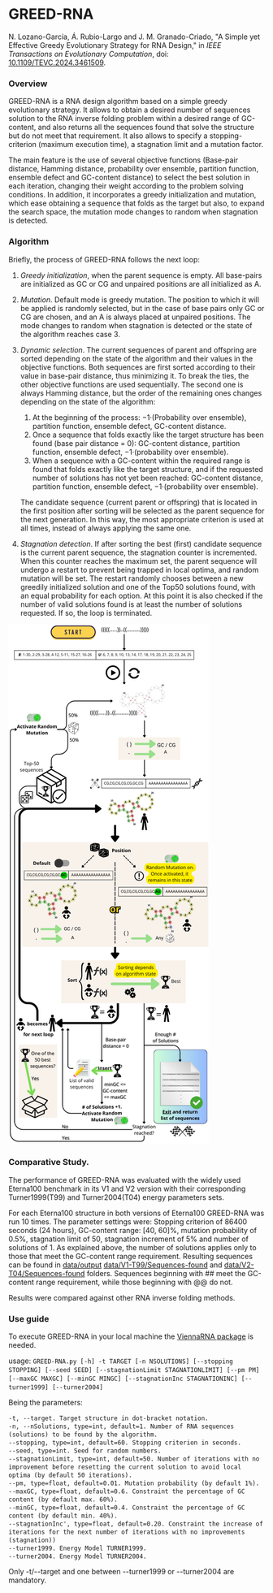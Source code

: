 # GREED-RNA

N. Lozano-García, Á. Rubio-Largo and J. M. Granado-Criado, "A Simple yet Effective Greedy Evolutionary Strategy for RNA Design," in *IEEE Transactions on Evolutionary Computation*, doi: [10.1109/TEVC.2024.3461509](https://doi.org/10.1109/TEVC.2024.3461509).

### Overview
GREED-RNA is a RNA design algorithm based on a simple greedy evolutionary strategy. It allows to obtain a desired number of sequences solution to the RNA inverse folding problem  within a desired range of GC-content, and also returns all the sequences found that solve the structure but do not meet that requirement. It also allows to specify a stopping-criterion (maximum execution time), a stagnation limit and a mutation factor.

The main feature is the use of several objective functions (Base-pair distance, Hamming distance, probability over ensemble, partition function, ensemble defect and GC-content distance) to select the best solution in each iteration, changing their weight according to the problem solving conditions.
In addition, it incorporates a greedy initialization and mutation, which ease obtaining a sequence that folds as the target but also, to expand the search space, the mutation mode changes to random when stagnation is detected.

### Algorithm
Briefly, the process of GREED-RNA follows the next loop:

1. _Greedy initialization_, when the parent sequence is empty. All base-pairs are initialized as GC or CG and unpaired positions are all initialized as A. 
2. _Mutation_. Default mode is greedy mutation. The position to which it will be applied is randomly selected, but in the case of base pairs only GC or CG are chosen, and an A is always placed at unpaired positions. The mode changes to random when stagnation is detected or the state of the algorithm reaches case 3.
3. _Dynamic selection_. The current sequences of parent and offspring are sorted depending on the state of the algorithm and their values in the objective functions. Both sequences are first sorted according to their value in base-pair distance, thus minimizing it. To break the ties, the other objective functions are used sequentially. The second one is always Hamming distance, but the order of the remaining ones changes depending on the state of the algorithm:
   1. At the beginning of the process: −1·(Probability over ensemble), partition function, ensemble defect, GC-content distance.
   2. Once a sequence that folds exactly like the target structure has been found (base pair distance = 0): GC-content distance, partition function, ensemble defect, −1·(probability over ensemble).
   3. When a sequence with a GC-content within the required range is found that folds exactly like the target structure, and if the requested number of solutions has not yet been reached: GC-content distance, partition function, ensemble defect, −1·(probability over ensemble).
      
   The candidate sequence (current parent or offspring) that is located in the first position after sorting will be selected as the parent sequence for the next generation. In this way, the most appropriate criterion is used at all times, instead of always applying the same one.
4. _Stagnation detection_. If after sorting the best (first) candidate sequence is the current parent sequence, the stagnation counter is incremented. When this counter reaches the maximum set, the parent sequence will undergo a restart to prevent being trapped in local optima, and random mutation will be set. The restart randomly chooses between a new greedily initialized solution and one of the Top50 solutions found, with an equal probability for each option. At this point it is also checked if the number of valid solutions found is at least the number of solutions requested. If so, the loop is terminated.

<!-- ![GREED-RNA-image](https://github.com/iARN-unex/GREED-RNA/assets/118007536/f3fefe23-8836-42b4-8748-003639d5932e)-->
![GREED-RNA-image](https://github.com/iARN-unex/GREED-RNA/blob/main/algorithm.png)

### Comparative Study.
The performance of GREED-RNA  was evaluated with the widely used Eterna100 benchmark in its V1 and V2 version with their corresponding Turner1999(T99) and Turner2004(T04) energy parameters sets.

For each Eterna100 structure in both versions of Eterna100 GREED-RNA was run 10 times. The parameter settings were: Stopping criterion of 86400 seconds (24 hours), GC-content range: [40, 60]%, mutation probability of 0.5%, stagnation limit of 50, stagnation increment of 5% and number of solutions of 1. As explained above, the number of solutions applies only to those that meet the GC-content range requirement. Resulting sequences can be found in [data/output](data/output)     [data/V1-T99/Sequences-found](data/V1-T99/Sequences-found) and [data/V2-T04/Sequences-found](data/V2-T04/Sequences-found) folders. Sequences beginning with ## meet the GC-content range requirement, while those beginning with @@ do not.

Results were compared against other RNA inverse folding methods.

### Use guide
To execute GREED-RNA in your local machine the [ViennaRNA package](https://www.tbi.univie.ac.at/RNA/) is needed.

usage: ```GREED-RNA.py [-h] -t TARGET [-n NSOLUTIONS] [--stopping STOPPING] [--seed SEED] [--stagnationLimit STAGNATIONLIMIT] [--pm PM] [--maxGC MAXGC] [--minGC MINGC] [--stagnationInc STAGNATIONINC] [--turner1999] [--turner2004]```
                     


Being the parameters:
                     
```
-t, --target. Target structure in dot-bracket notation.
-n, --nSolutions, type=int, default=1. Number of RNA sequences (solutions) to be found by the algorithm.
--stopping, type=int, default=60. Stopping criterion in seconds.
--seed, type=int. Seed for random numbers.
--stagnationLimit, type=int, default=50. Number of iterations with no improvement before resetting the current solution to avoid local optima (by default 50 iterations).
--pm, type=float, default=0.01. Mutation probability (by default 1%).
--maxGC, type=float, default=0.6. Constraint the percentage of GC content (by default max. 60%).
--minGC, type=float, default=0.4. Constraint the percentage of GC content (by default min. 40%).
--stagnationInc', type=float, default=0.20. Constraint the increase of iterations for the next number of iterations with no improvements (stagnation))
--turner1999. Energy Model TURNER1999.
--turner2004. Energy Model TURNER2004.
```

Only -t/--target and one between --turner1999 or --turner2004 are mandatory.




